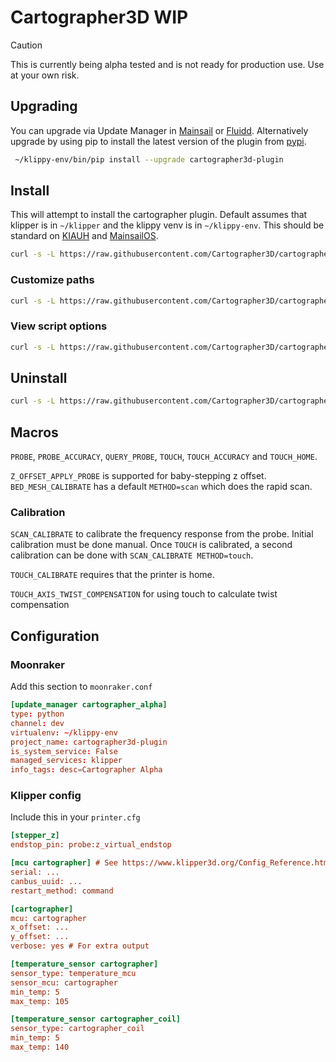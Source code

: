 # Cartographer3D WIP

> [!CAUTION]
> This is currently being alpha tested and is not ready for production use.
> Use at your own risk.

## Upgrading

You can upgrade via Update Manager in [Mainsail](https://docs.mainsail.xyz/) or [Fluidd](https://docs.fluidd.xyz/).
Alternatively upgrade by using pip to install the latest version of the plugin from [pypi](https://pypi.org/project/cartographer3d-plugin/).

```sh
 ~/klippy-env/bin/pip install --upgrade cartographer3d-plugin
```

## Install

This will attempt to install the cartographer plugin.
Default assumes that klipper is in `~/klipper` and the klippy venv is in `~/klippy-env`.
This should be standard on [KIAUH](https://github.com/dw-0/kiauh) and [MainsailOS](https://docs-os.mainsail.xyz/).

```sh
curl -s -L https://raw.githubusercontent.com/Cartographer3D/cartographer3d-plugin/refs/heads/main/scripts/install.sh | bash -s
```

### Customize paths

```sh
curl -s -L https://raw.githubusercontent.com/Cartographer3D/cartographer3d-plugin/refs/heads/main/scripts/install.sh | bash -s -- --klipper ~/klipper --klippy-env ~/klippy-env
```

### View script options

```sh
curl -s -L https://raw.githubusercontent.com/Cartographer3D/cartographer3d-plugin/refs/heads/main/scripts/install.sh | bash -s -- --help
```

## Uninstall

```sh
curl -s -L https://raw.githubusercontent.com/Cartographer3D/cartographer3d-plugin/refs/heads/main/scripts/install.sh | bash -s -- --uninstall
```

## Macros

`PROBE`, `PROBE_ACCURACY`, `QUERY_PROBE`, `TOUCH`, `TOUCH_ACCURACY` and `TOUCH_HOME`.

`Z_OFFSET_APPLY_PROBE` is supported for baby-stepping z offset.
`BED_MESH_CALIBRATE` has a default `METHOD=scan` which does the rapid scan.

### Calibration

`SCAN_CALIBRATE` to calibrate the frequency response from the probe.
Initial calibration must be done manual.
Once `TOUCH` is calibrated,
a second calibration can be done with `SCAN_CALIBRATE METHOD=touch`.

`TOUCH_CALIBRATE` requires that the printer is home.

`TOUCH_AXIS_TWIST_COMPENSATION` for using touch to calculate twist compensation

## Configuration

### Moonraker

Add this section to `moonraker.conf`

```conf
[update_manager cartographer_alpha]
type: python
channel: dev
virtualenv: ~/klippy-env
project_name: cartographer3d-plugin
is_system_service: False
managed_services: klipper
info_tags: desc=Cartographer Alpha
```

### Klipper config

Include this in your `printer.cfg`

```cfg
[stepper_z]
endstop_pin: probe:z_virtual_endstop

[mcu cartographer] # See https://www.klipper3d.org/Config_Reference.html#mcu
serial: ...
canbus_uuid: ...
restart_method: command

[cartographer]
mcu: cartographer
x_offset: ...
y_offset: ...
verbose: yes # For extra output

[temperature_sensor cartographer]
sensor_type: temperature_mcu
sensor_mcu: cartographer
min_temp: 5
max_temp: 105

[temperature_sensor cartographer_coil]
sensor_type: cartographer_coil
min_temp: 5
max_temp: 140
```

